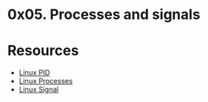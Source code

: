 # 0x05. Processes and signals

# Resources

- [Linux PID](http://www.linfo.org/pid.html)
- [Linux Processes](https://alx-intranet.hbtn.io/rltoken/px2TdWSjVO8i9SB5gHchAw)
- [Linux Signal](https://alx-intranet.hbtn.io/rltoken/0NIee0VXMrEp36CFR85GIA)